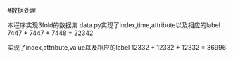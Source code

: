 #数据处理

本程序实现3fold的数据集
data.py实现了index,time,attribute以及相应的label
7447 + 7447 + 7448 = 22342

实现了index,attribute,value以及相应的label
12332 + 12332 + 12332 = 36996
